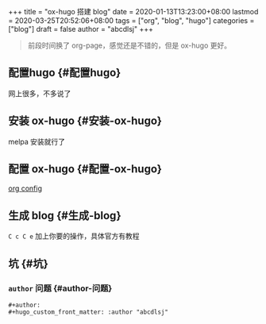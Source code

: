 +++
title = "ox-hugo 搭建 blog"
date = 2020-01-13T13:23:00+08:00
lastmod = 2020-03-25T20:52:06+08:00
tags = ["org", "blog", "hugo"]
categories = ["blog"]
draft = false
author = "abcdlsj"
+++

> 前段时间换了 org-page，感觉还是不错的，但是 ox-hugo 更好。

<!--more-->


## 配置hugo {#配置hugo}

网上很多，不多说了


## 安装 ox-hugo {#安装-ox-hugo}

melpa 安装就行了


## 配置 ox-hugo {#配置-ox-hugo}

[org config](https://github.com/abcdlsj/.emacs.d/blob/master/core/init-org.el)


## 生成 blog {#生成-blog}

`C c C e` 加上你要的操作，具体官方有教程


## 坑 {#坑}


### `author` 问题 {#author-问题}

```text
#+author:
#+hugo_custom_front_matter: :author "abcdlsj"
```
